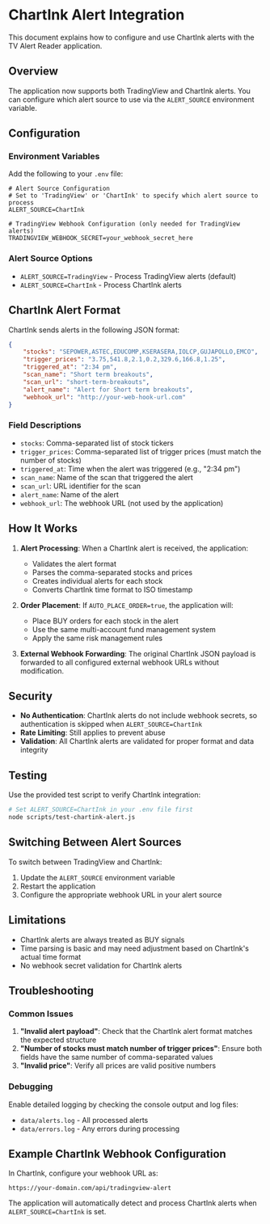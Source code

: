 # ChartInk Alert Integration

This document explains how to configure and use ChartInk alerts with the TV Alert Reader application.

## Overview

The application now supports both TradingView and ChartInk alerts. You can configure which alert source to use via the `ALERT_SOURCE` environment variable.

## Configuration

### Environment Variables

Add the following to your `.env` file:

```env
# Alert Source Configuration
# Set to 'TradingView' or 'ChartInk' to specify which alert source to process
ALERT_SOURCE=ChartInk

# TradingView Webhook Configuration (only needed for TradingView alerts)
TRADINGVIEW_WEBHOOK_SECRET=your_webhook_secret_here
```

### Alert Source Options

- `ALERT_SOURCE=TradingView` - Process TradingView alerts (default)
- `ALERT_SOURCE=ChartInk` - Process ChartInk alerts

## ChartInk Alert Format

ChartInk sends alerts in the following JSON format:

```json
{
    "stocks": "SEPOWER,ASTEC,EDUCOMP,KSERASERA,IOLCP,GUJAPOLLO,EMCO",
    "trigger_prices": "3.75,541.8,2.1,0.2,329.6,166.8,1.25",
    "triggered_at": "2:34 pm",
    "scan_name": "Short term breakouts",
    "scan_url": "short-term-breakouts",
    "alert_name": "Alert for Short term breakouts",
    "webhook_url": "http://your-web-hook-url.com"
}
```

### Field Descriptions

- `stocks`: Comma-separated list of stock tickers
- `trigger_prices`: Comma-separated list of trigger prices (must match the number of stocks)
- `triggered_at`: Time when the alert was triggered (e.g., "2:34 pm")
- `scan_name`: Name of the scan that triggered the alert
- `scan_url`: URL identifier for the scan
- `alert_name`: Name of the alert
- `webhook_url`: The webhook URL (not used by the application)

## How It Works

1. **Alert Processing**: When a ChartInk alert is received, the application:
   - Validates the alert format
   - Parses the comma-separated stocks and prices
   - Creates individual alerts for each stock
   - Converts ChartInk time format to ISO timestamp

2. **Order Placement**: If `AUTO_PLACE_ORDER=true`, the application will:
   - Place BUY orders for each stock in the alert
   - Use the same multi-account fund management system
   - Apply the same risk management rules

3. **External Webhook Forwarding**: The original ChartInk JSON payload is forwarded to all configured external webhook URLs without modification.

## Security

- **No Authentication**: ChartInk alerts do not include webhook secrets, so authentication is skipped when `ALERT_SOURCE=ChartInk`
- **Rate Limiting**: Still applies to prevent abuse
- **Validation**: All ChartInk alerts are validated for proper format and data integrity

## Testing

Use the provided test script to verify ChartInk integration:

```bash
# Set ALERT_SOURCE=ChartInk in your .env file first
node scripts/test-chartink-alert.js
```

## Switching Between Alert Sources

To switch between TradingView and ChartInk:

1. Update the `ALERT_SOURCE` environment variable
2. Restart the application
3. Configure the appropriate webhook URL in your alert source

## Limitations

- ChartInk alerts are always treated as BUY signals
- Time parsing is basic and may need adjustment based on ChartInk's actual time format
- No webhook secret validation for ChartInk alerts

## Troubleshooting

### Common Issues

1. **"Invalid alert payload"**: Check that the ChartInk alert format matches the expected structure
2. **"Number of stocks must match number of trigger prices"**: Ensure both fields have the same number of comma-separated values
3. **"Invalid price"**: Verify all prices are valid positive numbers

### Debugging

Enable detailed logging by checking the console output and log files:
- `data/alerts.log` - All processed alerts
- `data/errors.log` - Any errors during processing

## Example ChartInk Webhook Configuration

In ChartInk, configure your webhook URL as:
```
https://your-domain.com/api/tradingview-alert
```

The application will automatically detect and process ChartInk alerts when `ALERT_SOURCE=ChartInk` is set.
